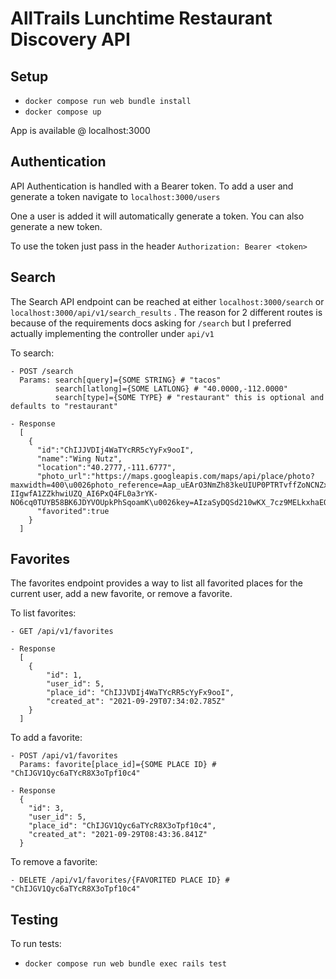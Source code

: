 # AllTrails Lunchtime Restaurant Discovery API

## Setup
- `docker compose run web bundle install`
- `docker compose up`

App is available @ localhost:3000

## Authentication
API Authentication is handled with a Bearer token. To add a user and generate a token navigate to `localhost:3000/users`

One a user is added it will automatically generate a token. You can also generate a new token.

To use the token just pass in the header `Authorization: Bearer <token>`

## Search
The Search API endpoint can be reached at either `localhost:3000/search` or `localhost:3000/api/v1/search_results` . The reason for 2 different routes is because of the requirements docs asking for `/search` but I preferred actually implementing the controller under `api/v1`

To search:
```
- POST /search
  Params: search[query]={SOME STRING} # "tacos"
          search[latlong]={SOME LATLONG} # "40.0000,-112.0000"
          search[type]={SOME TYPE} # "restaurant" this is optional and defaults to "restaurant"

- Response
  [
    {
      "id":"ChIJJVDIj4WaTYcRR5cYyFx9ooI",
      "name":"Wing Nutz",
      "location":"40.2777,-111.6777",
      "photo_url":"https://maps.googleapis.com/maps/api/place/photo?maxwidth=400\u0026photo_reference=Aap_uEArO3NmZh83keUIUP0PTRTvffZoNCNZx3XTLJu5zKn_9IZ5_Gz1OHu7dluMn8O3Cr0dVOav3RNd7bfo2mqVNLCCrWOU8QzMkVSAho9NpRNe_38-IIgwfA1ZZkhwiUZQ_AI6PxQ4FL0a3rYK-NO6cq0TUYB58BK6JDYVOUpkPhSqoamK\u0026key=AIzaSyDQSd210wKX_7cz9MELkxhaEOUhFP0AkSk",
      "favorited":true
    }
  ]
```

## Favorites
The favorites endpoint provides a way to list all favorited places for the current user, add a new favorite, or remove a favorite.

To list favorites:
```
- GET /api/v1/favorites

- Response
  [
    {
        "id": 1,
        "user_id": 5,
        "place_id": "ChIJJVDIj4WaTYcRR5cYyFx9ooI",
        "created_at": "2021-09-29T07:34:02.785Z"
    }
  ]
```

To add a favorite:
```
- POST /api/v1/favorites
  Params: favorite[place_id]={SOME PLACE ID} # "ChIJGV1Qyc6aTYcR8X3oTpf10c4"

- Response
  {
    "id": 3,
    "user_id": 5,
    "place_id": "ChIJGV1Qyc6aTYcR8X3oTpf10c4",
    "created_at": "2021-09-29T08:43:36.841Z"
  }
```

To remove a favorite:
```
- DELETE /api/v1/favorites/{FAVORITED PLACE ID} # "ChIJGV1Qyc6aTYcR8X3oTpf10c4"
```

## Testing
To run tests:
- `docker compose run web bundle exec rails test`
